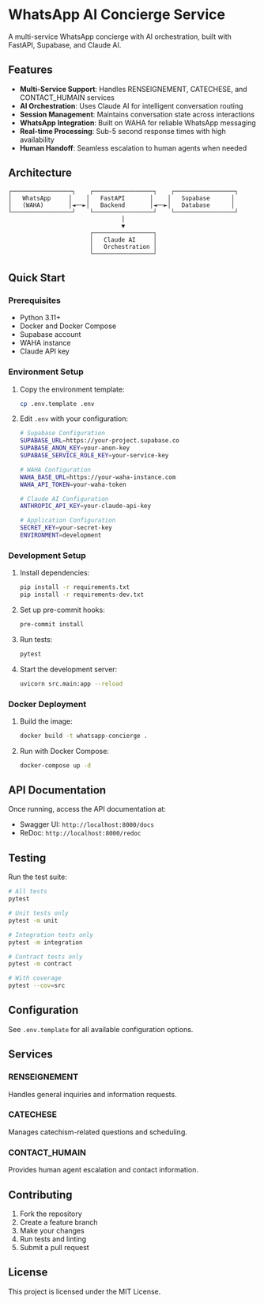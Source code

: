 # WhatsApp AI Concierge Service

A multi-service WhatsApp concierge with AI orchestration, built with FastAPI, Supabase, and Claude AI.

## Features

- **Multi-Service Support**: Handles RENSEIGNEMENT, CATECHESE, and CONTACT_HUMAIN services
- **AI Orchestration**: Uses Claude AI for intelligent conversation routing
- **Session Management**: Maintains conversation state across interactions
- **WhatsApp Integration**: Built on WAHA for reliable WhatsApp messaging
- **Real-time Processing**: Sub-5 second response times with high availability
- **Human Handoff**: Seamless escalation to human agents when needed

## Architecture

```
┌─────────────────┐    ┌─────────────────┐    ┌─────────────────┐
│   WhatsApp     │    │   FastAPI       │    │   Supabase      │
│   (WAHA)       │◄──►│   Backend       │◄──►│   Database      │
└─────────────────┘    └─────────────────┘    └─────────────────┘
                                │
                                ▼
                       ┌─────────────────┐
                       │   Claude AI     │
                       │   Orchestration │
                       └─────────────────┘
```

## Quick Start

### Prerequisites

- Python 3.11+
- Docker and Docker Compose
- Supabase account
- WAHA instance
- Claude API key

### Environment Setup

1. Copy the environment template:
   ```bash
   cp .env.template .env
   ```

2. Edit `.env` with your configuration:
   ```bash
   # Supabase Configuration
   SUPABASE_URL=https://your-project.supabase.co
   SUPABASE_ANON_KEY=your-anon-key
   SUPABASE_SERVICE_ROLE_KEY=your-service-key

   # WAHA Configuration
   WAHA_BASE_URL=https://your-waha-instance.com
   WAHA_API_TOKEN=your-waha-token

   # Claude AI Configuration
   ANTHROPIC_API_KEY=your-claude-api-key

   # Application Configuration
   SECRET_KEY=your-secret-key
   ENVIRONMENT=development
   ```

### Development Setup

1. Install dependencies:
   ```bash
   pip install -r requirements.txt
   pip install -r requirements-dev.txt
   ```

2. Set up pre-commit hooks:
   ```bash
   pre-commit install
   ```

3. Run tests:
   ```bash
   pytest
   ```

4. Start the development server:
   ```bash
   uvicorn src.main:app --reload
   ```

### Docker Deployment

1. Build the image:
   ```bash
   docker build -t whatsapp-concierge .
   ```

2. Run with Docker Compose:
   ```bash
   docker-compose up -d
   ```

## API Documentation

Once running, access the API documentation at:
- Swagger UI: `http://localhost:8000/docs`
- ReDoc: `http://localhost:8000/redoc`

## Testing

Run the test suite:
```bash
# All tests
pytest

# Unit tests only
pytest -m unit

# Integration tests only
pytest -m integration

# Contract tests only
pytest -m contract

# With coverage
pytest --cov=src
```

## Configuration

See `.env.template` for all available configuration options.

## Services

### RENSEIGNEMENT
Handles general inquiries and information requests.

### CATECHESE
Manages catechism-related questions and scheduling.

### CONTACT_HUMAIN
Provides human agent escalation and contact information.

## Contributing

1. Fork the repository
2. Create a feature branch
3. Make your changes
4. Run tests and linting
5. Submit a pull request

## License

This project is licensed under the MIT License.
